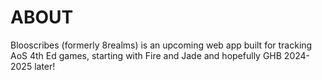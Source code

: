 # ABOUT
Blooscribes (formerly 8realms) is an upcoming web app built for tracking AoS 4th Ed games, starting with Fire and Jade and hopefully GHB 2024-2025 later!

